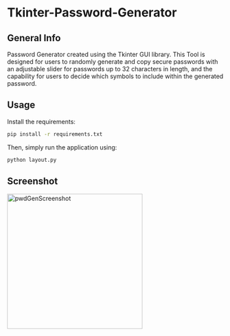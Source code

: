 # Tkinter-Password-Generator

## General Info

Password Generator created using the Tkinter GUI library. This Tool is designed for users to randomly generate and copy secure passwords with an adjustable slider for passwords up to 32 characters in length, and the capability for users to decide which symbols to include within the generated password.

## Usage

Install the requirements:
```bash
pip install -r requirements.txt
```

Then, simply run the application using:

```bash
python layout.py
```

## Screenshot

<img width="315" alt="pwdGenScreenshot" src="https://user-images.githubusercontent.com/86200482/219227600-bd3dbacc-8645-48e7-8dd4-94d2676ff943.PNG">
